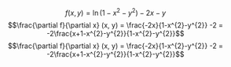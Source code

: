 $$f(x, y) = \ln(1-x^{2}-y^{2}) -2x-y$$
$$\frac{\partial f}{\partial x} (x, y) = \frac{-2x}{1-x^{2}-y^{2}} -2 = -2\frac{x+1-x^{2}-y^{2}}{1-x^{2}-y^{2}}$$
$$\frac{\partial f}{\partial x} (x, y) = \frac{-2x}{1-x^{2}-y^{2}} -2 = -2\frac{x+1-x^{2}-y^{2}}{1-x^{2}-y^{2}}$$